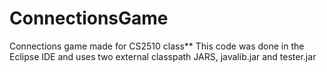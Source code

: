# ConnectionsGame
Connections game made for CS2510 class**
This code was done in the Eclipse IDE and uses two external classpath JARS, javalib.jar and tester.jar
